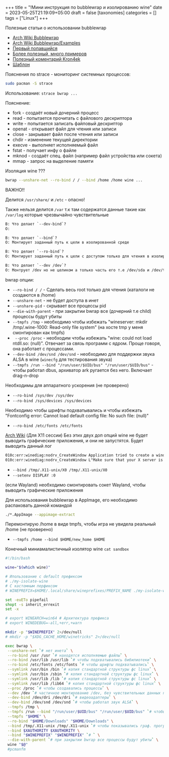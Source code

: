+++
title = "!Мини инструкция по bubblewrap и изолированию wine"
date = 2023-05-25T21:19:09+05:00
draft = false
[taxonomies]
categories = []
tags = ["Linux"]
+++

Полезные статьи о использовании bubblewrap

- [Arch Wiki Bubblewrap](https://wiki.archlinux.org/title/Bubblewrap)
- [Arch Wiki Bubblewrap/Examples](https://wiki.archlinux.org/title/Bubblewrap/Examples)
- [Первый попавшийся](https://regginator729.wordpress.com/2017/12/12/using-bubblewrap-as-sandbox/)
- [Более полезный, много примеров](https://misile00.github.io/notes/Bubblewrap/)
- [Полезный коментарий Kron4ek](https://www.linux.org.ru/forum/talks/17110355?cid=17110419)
- [Шаблон](https://github.com/IvanMalison/dotfiles-2/blob/master/.bin-bw/wine)

Пояснения по strace - мониторинг системных процессов:

```sh
sudo pacman -S strace
```

Использование: `strace bwrap ...`

Пояснение:

- fork - создаёт новый дочерний процесс
- read - попытается прочитать с файлового дескриптора
- write - попытается записать файловый дескриптор
- openat - открывает файл для чтения или записи
- close - закрывает файл после чтения или записи
- chdir - изменение текущей директории
- execve - выполняет исполняемый файл
- fstat - получает инфу о файле
- mknod - создаёт спец. файл (например файл устройства или сокета)
- mmap - запрос на выделение памяти

Изоляция wine ???

```sh
bwrap --unshare-net --ro-bind / / --bind /home /home wine ...
```

ВАЖНО!!

Делится `/usr/share/` и `/etc` - опасно!

Также нельзя делится `/var` т.к там содержатся данные такие как `/var/log` которые чрезвычайно чувствительные

```txt
В: Что делает `--dev-bind`?
О:

В: Что делает `--bind`?
О: Монтирует заданный путь к цели в изолированной среде

В: Что делает `--ro-bind`?
О: Монтирует заданный путь к цели с доступом только для чтения в изолированной среде

В: Что делает `--dev /dev`?
О: Монтрует /dev но не целиком а только часть его т.е /dev/sda и /dev/ttyX не будет показыватся в изоляции. Однако нужно ли это в использовании wine??
```

bwrap опции:

- `--ro-bind / /` - Сделать весь root только для чтения (каталоги не создаются в /home)
- `--unshare-net` - не будет доступа в инет
- `--unshare-pid` - скрывает все процессы pid
- `--die-with-parent` - при закрытии bwrap все (дочерний т.е child) процессы будут убиты
- `--tmpfs /tmp` - необходимо чтобы избежать "wineserver: mkdir /tmp/.wine-1000: Read-only file system" (на хосте tmp у меня смонтирован как tmpfs)
- ` --proc /proc` - необходим чтобы избежать "wine: could not load ntdll.so: (null)". Отвечает за связь программ с ядром. Проще говоря, она работает с процессами.
- `--dev-bind /dev/snd /dev/snd` - необходимо для поддержки звука ALSA в wine (`winecfg` для тестирования звука)
- `--tmpfs /run --bind "/run/user/$UID/bus" "/run/user/$UID/bus"` - чтобы работал dbus, архиватор ark ругается без него. Включает drag-n-drop

Необходимы для аппаратного ускорения (не проверено)

- `--ro-bind /sys/dev /sys/dev`
- `--ro-bind /sys/devices /sys/devices`

Необходимо чтобы шрифты подхватывались и чтобы избежать "Fontconfig error: Cannot load default config file: No such file: (null)"

- `--ro-bind /etc/fonts /etc/fonts`

[Arch Wiki](https://wiki.archlinux.org/title/Bubblewrap#Using_X11) (Для X11 сессии) Без этих двух доп опций wine не будет выводить графические приложения, и они не запустятся. Будет выводить данный лог

```txt
010c:err:winediag:nodrv_CreateWindow Application tried to create a window, but no driver could be loaded.
010c:err:winediag:nodrv_CreateWindow L"Make sure that your X server is running and that $DISPLAY is set correctly."
```

- `--bind /tmp/.X11-unix/X0 /tmp/.X11-unix/X0`
- `--setenv DISPLAY :0`

(если Wayland) необходимо смонтировать сокет Wayland, чтобы выводить графические приложения

Для использования bubblewrap в AppImage, его необходимо распаковать данной командой

```sh
./*.AppImage --appimage-extract
```

Перемонтирую /home в виде tmpfs, чтобы игра не увидела реальный /home (не проверено)

- `--tmpfs /home --bind $HOME/new_home $HOME`

Конечный миниамалистичный изолятор wine `cat sandbox`

```sh
#!/bin/bash

wine="$(which wine)"

# Ипользование с default префиксом
# ./my-isolate-wine
# С кастомным перфиксом
# WINEPREFIX=$HOME/.local/share/wineprefixes/PREFIX_NAME ./my-isolate-wine

set -euETo pipefail
shopt -s inherit_errexit
set -x

# export WINEARCH=win64 # Архитектура префикса
# export WINEDEBUG=-all,+err,+warn

mkdir -p "$WINEPREFIX" 2>/dev/null
# mkdir -p "$XDG_CACHE_HOME/winetricks" 2>/dev/null

exec bwrap \
 --unshare-net `# нет инета` \
 --ro-bind /usr /usr `# находятся исполняемые файлы` \
 --ro-bind /usr/lib /usr/lib `# чтобы подхватывались бибилиотеки` \
 --ro-bind /etc/fonts /etc/fonts `# чтобы шрифты подхватывались` \
 --symlink /usr/bin /bin `# копия стандартной структуры фс linux` \
 --symlink /usr/bin /sbin `# копия стандартной структуры фс linux` \
 --symlink /usr/lib /lib `# копия стандартной структуры фс linux` \
 --symlink /usr/lib /lib64 `# копия стандартной структуры фс linux` \
 --proc /proc `# чтобы создавались процессы` \
 --dev /dev `# частичное монтирование /dev, без чувствительных данных по типу /dev/sda` \
 --dev-bind /dev/dri /dev/dri `# видеоадаптеры` \
 --dev-bind /dev/snd /dev/snd `# чтобы работал звук ALSA` \
 --tmpfs /tmp \
 --tmpfs /run --bind "/run/user/$UID/bus" "/run/user/$UID/bus" `# чтобы работал dbus` \
 --tmpfs "$HOME" \
 --ro-bind "$HOME/Downloads" "$HOME/Downloads" \
 --bind /tmp/.X11-unix /tmp/.X11-unix `# чтобы показывались граф. программы` \
 --bind $XAUTHORITY $XAUTHORITY \
 --bind "$WINEPREFIX" "$WINEPREFIX" `# ` \
 --die-with-parent `# при закрытии bwrap все процессы будут убиты` \
 wine "$@"
 #pcmanfm
```
